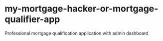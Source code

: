 # my-mortgage-hacker-or-mortgage-qualifier-app
Professional mortgage qualification application with admin dashboard
